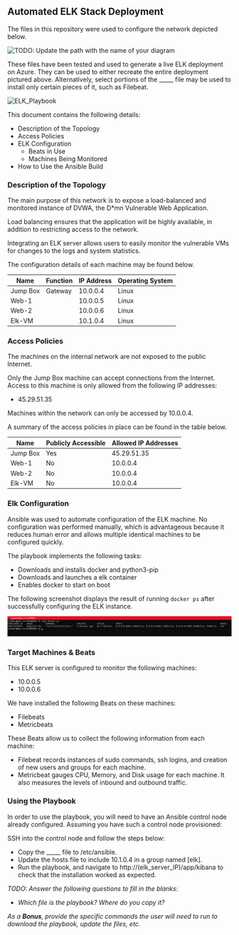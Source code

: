 ## Automated ELK Stack Deployment

The files in this repository were used to configure the network depicted below.

![TODO: Update the path with the name of your diagram](Images/diagram_filename.png)

These files have been tested and used to generate a live ELK deployment on Azure. They can be used to either recreate the entire deployment pictured above. Alternatively, select portions of the _____ file may be used to install only certain pieces of it, such as Filebeat.

  ![ELK_Playbook](Ansible/install-elk.yml)

This document contains the following details:
- Description of the Topology
- Access Policies
- ELK Configuration
  - Beats in Use
  - Machines Being Monitored
- How to Use the Ansible Build


### Description of the Topology

The main purpose of this network is to expose a load-balanced and monitored instance of DVWA, the D*mn Vulnerable Web Application.

Load balancing ensures that the application will be highly available, in addition to restricting access to the network.

Integrating an ELK server allows users to easily monitor the vulnerable VMs for changes to the logs and system statistics.

The configuration details of each machine may be found below.

| Name     | Function | IP Address | Operating System |
|----------|----------|------------|------------------|
| Jump Box | Gateway  | 10.0.0.4   | Linux            |
| Web-1    |          | 10.0.0.5   | Linux            |
| Web-2    |          | 10.0.0.6   | Linux            |
| Elk-VM   |          | 10.1.0.4   | Linux            |

### Access Policies

The machines on the internal network are not exposed to the public Internet. 

Only the Jump Box machine can accept connections from the Internet. Access to this machine is only allowed from the following IP addresses:
- 45.29.51.35

Machines within the network can only be accessed by 10.0.0.4.

A summary of the access policies in place can be found in the table below.

| Name     | Publicly Accessible | Allowed IP Addresses |
|----------|---------------------|----------------------|
| Jump Box |         Yes         | 45.29.51.35          |
| Web-1    |          No         | 10.0.0.4             |
| Web-2    |          No         | 10.0.0.4             |
| Elk-VM   |          No         | 10.0.0.4             |

### Elk Configuration

Ansible was used to automate configuration of the ELK machine. No configuration was performed manually, which is advantageous because it reduces human error and allows multiple identical machines to be configured quickly.

The playbook implements the following tasks:
- Downloads and installs docker and python3-pip
- Downloads and launches a elk container
- Enables docker to start on boot

The following screenshot displays the result of running `docker ps` after successfully configuring the ELK instance.

![ELK](Images/elk_container.png)

### Target Machines & Beats
This ELK server is configured to monitor the following machines:
- 10.0.0.5
- 10.0.0.6

We have installed the following Beats on these machines:
- Filebeats
- Metricbeats

These Beats allow us to collect the following information from each machine:
- Filebeat records instances of sudo commands, ssh logins, and creation of new users and groups for each machine.
- Metricbeat gauges CPU, Memory, and Disk usage for each machine. It also measures the levels of inbound and outbound traffic.

### Using the Playbook
In order to use the playbook, you will need to have an Ansible control node already configured. Assuming you have such a control node provisioned: 

SSH into the control node and follow the steps below:
- Copy the _____ file to /etc/ansible.
- Update the hosts file to include 10.1.0.4 in a group named [elk].
- Run the playbook, and navigate to http://(elk_server_IP)/app/kibana to check that the installation worked as expected.

_TODO: Answer the following questions to fill in the blanks:_
- _Which file is the playbook? Where do you copy it?_

_As a **Bonus**, provide the specific commands the user will need to run to download the playbook, update the files, etc._
